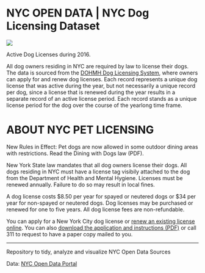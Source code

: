 # NYC OPEN DATA | NYC Dog Licensing Dataset


<img src='https://opendata.cityofnewyork.us/wp-content/themes/opendata-wp/assets/img/nyc-open-data-logo.svg'>

Active Dog Licenses during 2016.

All dog owners residing in NYC are required by law to license their dogs. The data is sourced from the <a href='https://a816-healthpsi.nyc.gov/DogLicense'>DOHMH Dog Licensing System</a>, where owners can apply for and renew dog licenses. Each record represents a unique dog license that was active during the year, but not necessarily a unique record per dog, since a license that is renewed during the year results in a separate record of an active license period. Each record stands as a unique license period for the dog over the course of the yearlong time frame.

# ABOUT NYC PET LICENSING

New Rules in Effect: Pet dogs are now allowed in some outdoor dining areas with restrictions. Read the Dining with Dogs law (PDF).

New York State law mandates that all dog owners license their dogs.  All dogs residing in NYC must have a license tag visibily attached to the dog from the Department of Health and Mental Hygiene.  Licenses must be renewed annually. Failure to do so may result in local fines. 

A dog license costs $8.50 per year for spayed or neutered dogs or $34 per year for non-spayed or neutered dogs. Dog licenses may be purchased or renewed for one to five years. All dog license fees are non-refundable.

You can apply for a New York City dog license or <a href='https://a816-healthpsi.nyc.gov/DogLicense/'>renew an existing license online</a>. You can also <a href='http://www1.nyc.gov/assets/doh/downloads/pdf/vet/vet-doglicense-form.pdf'>download the application and instructions (PDF)</a> or call 311 to request to have a paper copy mailed to you.



<hr>
Repository to tidy, analyze and visualize NYC Open Data Sources

Data: <a href='https://data.cityofnewyork.us/Health/NYC-Dog-Licensing-Dataset/nu7n-tubp'>NYC Open Data Portal</a>
